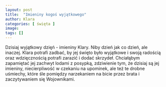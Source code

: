 ```yaml
---
layout: post
title:  "Imieniny kogoś wyjątkowego"
author: Klara
categories: [ święta ]
image: 
tags: []
---
```



Dzisiaj wyjątkowy dzięń - imieniny Klary. Niby dzień jak co dzień, ale inaczej. Klara potrafi zadbać, by jej święto było wyjątkowe i swoją radością oraz wdzięcznością potrafi zarazić i dodać skrzydeł. Chciałąbym zapamiętać jej zachwyt lodami z posypką, zdziwienie tym, że dzisiaj są jej imieniny, niecierpliwość w czekaniu na upominek, ale też te drobne uśmiechy, które śle pomiędzy narzekaniem na bicie przez brata i zaczytywaniem się Wojownikami.

